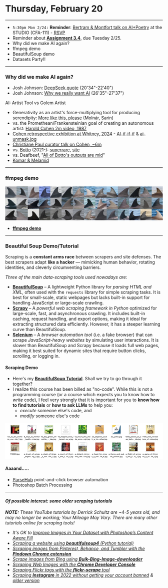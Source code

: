 # Thursday, February 20

---

* `5:30pm Mon 2/24:` **Reminder**: [Bertram & Montfort talk on AI+Poetry](https://studioforcreativeinquiry.org/events/output-an-anthology-of-computer-generated-text-1953-2023-book-launch-by-lillian-yvonne-bertram-and-nick-montfort) at the STUDIO (CFA-111) - [RSVP](https://docs.google.com/forms/d/e/1FAIpQLSf8sfPBGSwafZqoRf8Sci3Ai3JQG1g9QXRq5KCPKdc4khlakA/viewform)
* Reminder about [**Assignment 3.4**](https://github.com/golanlevin/gen-ai/blob/main/assignments/assignment_3.md#34-draft-collection-500-images), due Tuesday 2/25.
* Why did we make AI again?
* ffmpeg demo
* BeautifulSoup demo
* Datasets Party!!

---

### Why did we make AI again?

* Josh Johnson: [DeepSeek quote](https://www.youtube.com/watch?v=zWOPThV8kIs&t=1234s) (20'34"-22'40")
* Josh Johnson: [Why we really want AI](https://www.youtube.com/watch?v=zWOPThV8kIs&t=1592s) (26'35"-27'37")

AI: Artist Tool vs Golem Artist

* Generativity as an artist's force-multiplying tool for producing serendipity: [More like this, please](https://github.com/golanlevin/lectures/tree/master/lecture_cnns_and_gans) (Molnár, Sarin)
* vs. the Promethean/Frankensteinian goal of creating an autonomous artist: [Harold Cohen 2m video, 1987](https://www.youtube.com/watch?v=IPczQgCuOOc)
* [Cohen retrospective exhibition at Whitney, 2024](https://whitney.org/exhibitions/harold-cohen-aaron) - [AI-if-if-if](img/ai-ififif.jpg) & [ai-unmask.jpg](img/ai-unmask.jpg)
* [Christiane Paul curator talk on Cohen, ~6m](https://www.youtube.com/watch?v=xkrJwURBEfg)
* vs. [Botto](https://x.com/bottoproject?lang=en) (2021-): [superrare](https://superrare.com/artwork/eth/0x66cd3ede22a25eef3cc8799381b99b1d4f0983f8/5), [site](https://botto.com/) 
* vs. Deafbeef, "[All of Botto's outputs are mid](https://x.com/_deafbeef/status/1891500347816034758)"
* [Komar & Melamid](img/komar_melamid/)

---

### ffmpeg demo

![dolphin-header-2.jpg](ffmpeg/readme_img/dolphin-header-2.jpg)

* [**ffmpeg demo**](ffmpeg/readme.md) 

---

### Beautiful Soup Demo/Tutorial

Scraping is a **constant arms race** between scrapers and site defenses. The best scrapers adapt **like a hacker** — mimicking human behavior, rotating identities, and cleverly circumventing barriers.

*Three of the main data-scraping tools used nowadays are:* 

* [**BeautifulSoup**](https://pypi.org/project/beautifulsoup4/) – A lightweight Python library for *parsing HTML and XML*, often used with the `requests` library for simple scraping tasks. It is best for small-scale, static webpages but lacks built-in support for handling JavaScript or large-scale crawling.
* [**Scrapy**](https://scrapy.org/) – A *powerful web scraping framework in Python* optimized for large-scale, fast, and asynchronous crawling. It includes built-in caching, request handling, and export options, making it ideal for extracting structured data efficiently. However, it has a steeper learning curve than BeautifulSoup.
* [**Selenium**](https://www.selenium.dev/) – A *browser automation tool* (i.e. a fake browser) that can scrape *JavaScript-heavy websites* by simulating user interactions. It is slower than BeautifulSoup and Scrapy because it loads full web pages, making it best suited for dynamic sites that require button clicks, scrolling, or logging in.

#### Scraping Demo

* Here's my [**BeautifulSoup Tutorial**](beautifulsoup/readme.md). Shall we try to go through it together?
* I realize this course has been billed as "no-code". While this is not a programming course (or a course which expects you to know how to *write* code), I feel very strongly that it is important for you to **know how to find tutorials** or **how to ask LLMs** to help you:
	* *execute* someone else's code, and 
	* *modify* someone else's code

![cropped256.png](beautifulsoup/img/cropped256.png)

#### Aaaand.....

* [ParseHub](https://www.parsehub.com/) point-and-click browser automation
* Photoshop Batch Processing

---

#### *Of possible interest: some older scraping tutorials*

***NOTE:*** *These YouTube tutorials by Derrick Schultz are ~4-5 years old, and may no longer be working; Your Mileage May Vary. There are many other tutorials online for scraping tools!*

* *It's OK to [Improve Images in Your Dataset with Photoshop’s Content Aware Fill](https://www.youtube.com/watch?v=LOLoXxGBans)*
* *[Scraping a website using **beautifulsoup4** (Python tutorial)](https://www.youtube.com/watch?v=LDAI0a385dY&list=PLWuCzxqIpJs9v81cWpRC7nm94eTMtohHq&index=20)*
* *[Scraping images from Pinterest, Behance, and Tumbler with the **Pindown Chrome extension**](https://www.youtube.com/watch?v=BwMk1Ik7aCM)*
* *[Scrape images from Bing using **Bulk-Bing-Image-downloader**](https://www.youtube.com/watch?v=m6FV5DKeVts)*
* *[Scraping Web Images with the **Chrome Developer Console**](https://www.youtube.com/watch?v=5eXRxG-3rWM)*
* *[Scraping Flickr tags with the **flickr-scrape** tool](https://www.youtube.com/watch?v=Ygsk9vMRTtg)*
* *[Scraping **Instagram** in 2022 without getting your account banned](https://www.youtube.com/watch?v=fUuQ9UphRuQ) & [older version](https://www.youtube.com/watch?v=tBmQcdLLFyc)*




